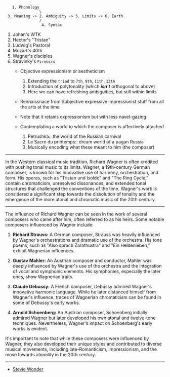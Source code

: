 
```
   1. Phonology
               \
 3. Meaning -> 2. Ambiguity -> 5. Limits -> 6. Earth
               /
                4. Syntax
```


1. Johan's WTK
2. Hector's "Tristan"
3. Ludwig's Pastoral
4. Mozart's 40th
5. Wagner's disciples
6. Stravinky's `Firebird`
   - Objective expressionism or aestheticism
      1. Extending the `triad` to `7th`, `9th`, `11th`, `13th`
      2. Introduction of polytonality (which ***isn't*** orthogonal to above)
      3. Here we can have refreshing ambiguities, but still within limits
         
   - Rennaissnace from Subjective expressive impressionist stuff from all the arts at the time
   - Note that it retains expressionism but with less navel-gazing
   - Contemplating a world to which the composer is affectively attached 
      1. Petrushka:: the world of the Russian carnival
      2. Le Sacre du printemps:: dream world of a pagan Russia
      3. Musically encoding what these meant to him (the composer)
     
---

In the Western classical music tradition, Richard Wagner is often credited with pushing tonal music to its limits. Wagner, a 19th-century German composer, is known for his innovative use of harmony, orchestration, and form. His operas, such as "Tristan und Isolde" and "The Ring Cycle," contain chromaticism, unresolved dissonances, and extended tonal structures that challenged the conventions of the time. Wagner's work is considered a significant step towards the dissolution of tonality and the emergence of the more atonal and chromatic music of the 20th century.

---

The influence of Richard Wagner can be seen in the work of several composers who came after him, often referred to as his heirs. Some notable composers influenced by Wagner include:

1. **Richard Strauss:** A German composer, Strauss was heavily influenced by Wagner's orchestrations and dramatic use of the orchestra. His tone poems, such as "Also sprach Zarathustra" and "Ein Heldenleben," exhibit Wagnerian influences.

2. **Gustav Mahler:** An Austrian composer and conductor, Mahler was deeply influenced by Wagner's use of the orchestra and the integration of vocal and symphonic elements. His symphonies, especially the later ones, show Wagnerian traits.

3. **Claude Debussy:** A French composer, Debussy admired Wagner's innovative harmonic language. While he later distanced himself from Wagner's influence, traces of Wagnerian chromaticism can be found in some of Debussy's early works.

4. **Arnold Schoenberg:** An Austrian composer, Schoenberg initially admired Wagner but later developed his own atonal and twelve-tone techniques. Nevertheless, Wagner's impact on Schoenberg's early works is evident.

It's important to note that while these composers were influenced by Wagner, they also developed their unique styles and contributed to diverse musical movements, including late-Romanticism, impressionism, and the move towards atonality in the 20th century.

---

- [Stevie Wonder](https://www.youtube.com/watch?v=P0L5c2jJbL8)
